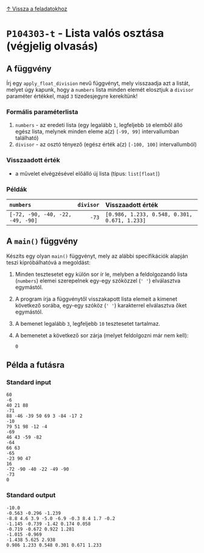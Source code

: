 
[↑ Vissza a feladatokhoz](./README.md)

# `P104303-t` - Lista valós osztása (végjelig olvasás)

## A függvény

Írj egy `apply_float_division` nevű függvényt, mely visszaadja azt a listát, melyet úgy kapunk, hogy a `numbers` lista minden elemét elosztjuk a `divisor` paraméter értékkel, majd `3` tizedesjegyre kerekítünk!

### Formális paraméterlista

1. `numbers` - az eredeti lista (egy legalább `1`, legfeljebb `10` elemből álló egész lista, melynek minden eleme a(z) `[-99, 99]` intervallumban található)
1. `divisor` - az osztó tényező (egész érték a(z) `[-100, 100]` intervallumból)

### Visszaadott érték

* a művelet elvégzésével előálló új lista (típus: `list[float]`)

### Példák

| `numbers` | `divisor` | Visszaadott érték | 
| :--- | ---: | :-- | 
| `[-72, -90, -40, -22, -49, -90]` | `-73` | `[0.986, 1.233, 0.548, 0.301, 0.671, 1.233]` | 

## A `main()` függvény

Készíts egy olyan `main()` függvényt, mely az alábbi specifikációk alapján teszi kipróbálhatóvá a megoldást:

1. Minden tesztesetet egy külön sor ír le, melyben a feldolgozandó lista (`numbers`) elemei szerepelnek egy-egy szóközzel (`' '`) elválasztva egymástól.
1. A program írja a függvénytől visszakapott lista elemeit a kimenet következő sorába, egy-egy szóköz (`' '`) karakterrel elválasztva őket egymástól.
1. A bemenet legalább `3`, legfeljebb `10` tesztesetet tartalmaz.
1. A bemenetet a következő sor zárja (melyet feldolgozni már nem kell):

	```
	0
	```

## Példa a futásra

### Standard input

```
60
-6
40 21 88
-71
88 -46 -39 50 69 3 -84 -17 2
-10
79 51 98 -12 -4
-69
46 43 -59 -82
-64
66 63
-65
-23 90 47
16
-72 -90 -40 -22 -49 -90
-73
0
```

### Standard output

```
-10.0
-0.563 -0.296 -1.239
-8.8 4.6 3.9 -5.0 -6.9 -0.3 8.4 1.7 -0.2
-1.145 -0.739 -1.42 0.174 0.058
-0.719 -0.672 0.922 1.281
-1.015 -0.969
-1.438 5.625 2.938
0.986 1.233 0.548 0.301 0.671 1.233
```